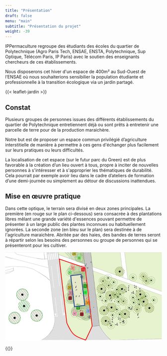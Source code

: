```yaml
---
title: "Présentation"
draft: false
menu: "main"
subtitle: "Présentation du projet"
weight: -39
---
```


IPPermaculture regroupe des étudiants des écoles du quartier de Polytechnique (Agro Paris Tech, ENSAE, ENSTA, Polytechnique, Sup Optique, Télécom Paris, IP Paris) avec le soutien des enseignants chercheurs de ces établissements.


Nous disposerons cet hiver d'un espace de 400m² au Sud-Ouest de l’ENSAE où nous souhaiterions sensibilier la population étudiante et professionnelle à la transition écologique via un jardin partagé.

{{< leaflet-jardin >}}

## Constat

Plusieurs groupes de personnes issues des différents établissements du quartier de Polytechnique entretiennent déjà ou sont prêts à entretenir une parcelle de terre pour de la production maraichère.

Notre but est de proposer un espace commun privilégié d’agriculture interstitielle de manière à permettre à ces gens d'échanger plus facilement sur leurs pratiques ou leurs difficultés.

La localisation de cet espace (sur le futur parc du Green) est de plus favorable à la création d’un lieu ouvert à tous, propre à inciter de nouvelles personnes à s'intéresser et à s'approprier les thématiques de durabilité. Cela pourrait par exemple avoir lieu dans le cadre d’ateliers de formation d’une demi-journée ou simplement au détour de discussions inattendues.

## Mise en œuvre pratique

Dans cette optique, le terrain sera divisé en deux zones principales.
La première (en rouge sur le plan ci-dessous) sera consacrée à des plantations libres mêlant une grande variété d'essences pouvant permettre de présenter à un large public des plantes inconnues ou habituellement ignorées.
La seconde zone (en bleu sur le plan) sera destinée à de l'agriculture maraichère. Abritée par des haies, des bandes de terres seront à répartir selon les besoins des personnes ou groupe de personnes qui se présenteront pour les cultiver.

![Plan jardin](img/emplacement_EPAPS.png)


{{<mailerlite>}}
